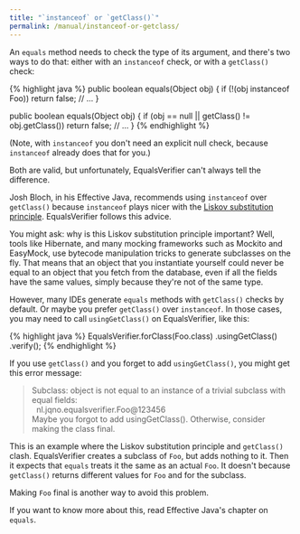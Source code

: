 ```yaml
---
title: "`instanceof` or `getClass()`"
permalink: /manual/instanceof-or-getclass/
---
```

An `equals` method needs to check the type of its argument, and there's two ways to do that: either with an `instanceof` check, or with a `getClass()` check:

{% highlight java %}
public boolean equals(Object obj) {
    if (!(obj instanceof Foo)) return false;
    // ...
}

public boolean equals(Object obj) {
    if (obj == null || getClass() != obj.getClass()) return false;
    // ...
}
{% endhighlight %}

(Note, with `instanceof` you don't need an explicit null check, because `instanceof` already does that for you.)

Both are valid, but unfortunately, EqualsVerifier can't always tell the difference.

Josh Bloch, in his Effective Java, recommends using `instanceof` over `getClass()` because `instanceof` plays nicer with the [Liskov substitution principle](https://en.wikipedia.org/wiki/Liskov_substitution_principle). EqualsVerifier follows this advice.

You might ask: why is this Liskov substitution principle important? Well, tools like Hibernate, and many mocking frameworks such as Mockito and EasyMock, use bytecode manipulation tricks to generate subclasses on the fly. That means that an object that you instantiate yourself could never be equal to an object that you fetch from the database, even if all the fields have the same values, simply because they're not of the same type.

However, many IDEs generate `equals` methods with `getClass()` checks by default. Or maybe you prefer `getClass()` over `instanceof`. In those cases, you may need to call `usingGetClass()` on EqualsVerifier, like this:

{% highlight java %}
EqualsVerifier.forClass(Foo.class)
    .usingGetClass()
    .verify();
{% endhighlight %}

If you use `getClass()` and you forget to add `usingGetClass()`, you might get this error message:

> Subclass: object is not equal to an instance of a trivial subclass with equal fields:<br>
> &nbsp;&nbsp;nl.jqno.equalsverifier.Foo@123456<br>
> Maybe you forgot to add usingGetClass(). Otherwise, consider making the class final.

This is an example where the Liskov substitution principle and `getClass()` clash. EqualsVerifier creates a subclass of `Foo`, but adds nothing to it. Then it expects that `equals` treats it the same as an actual `Foo`. It doesn't because `getClass()` returns different values for `Foo` and for the subclass.

Making `Foo` final is another way to avoid this problem.

If you want to know more about this, read Effective Java's chapter on `equals`.


